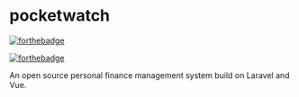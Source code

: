 # pocketwatch
[![forthebadge](https://forthebadge.com/images/badges/made-with-love.svg)](http://greymore.tech)

[![forthebadge](https://forthebadge.com/images/badges/you-didnt-ask-for-this.svg)](http://greymore.tech)

An open source personal finance management system build on Laravel and Vue.
